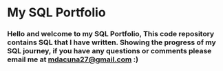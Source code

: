 # My SQL Portfolio 
### Hello and welcome to my SQL Portfolio, This code repository contains SQL that I have written. Showing the progress of my SQL journey, if you have any questions or comments please email me at mdacuna27@gmail.com :) 
